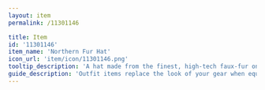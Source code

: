 ```yaml
---
layout: item
permalink: /11301146

title: Item
id: '11301146'
item_name: 'Northern Fur Hat'
icon_url: 'item/icon/11301146.png'
tooltip_description: 'A hat made from the finest, high-tech faux-fur on the market.'
guide_description: 'Outfit items replace the look of your gear when equipped.'
---
```

